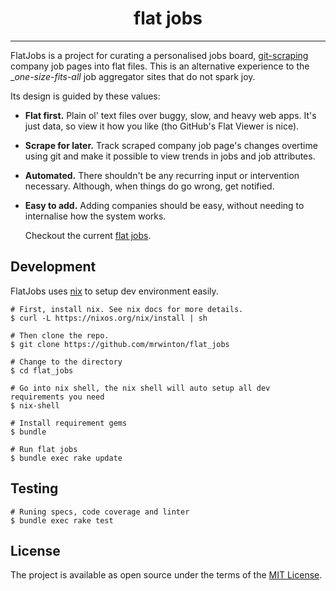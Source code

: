 <div align="center">

# __flat jobs__

</div>

---

FlatJobs is a project for curating a personalised jobs board, [git-scraping]
company job pages into flat files. This is an alternative experience to the
__one-size-fits-all_ job aggregator sites that do not spark joy.

Its design is guided by these values:

+ **Flat first.** Plain ol' text files over buggy, slow, and heavy web apps.
  It's just data, so view it how you like (tho GitHub's Flat Viewer is nice).
  
+ **Scrape for later.** Track scraped company job page's changes overtime using
  git and make it possible to view trends in jobs and job attributes.
  
+ **Automated.** There shouldn't be any recurring input or intervention
  necessary. Although, when things do go wrong, get notified.
  
+ **Easy to add.** Adding companies should be easy, without needing to
  internalise how the system works.
  
  Checkout the current [flat jobs].

## Development

FlatJobs uses [nix] to setup dev environment easily. 

```shell
# First, install nix. See nix docs for more details.
$ curl -L https://nixos.org/nix/install | sh

# Then clone the repo.
$ git clone https://github.com/mrwinton/flat_jobs

# Change to the directory
$ cd flat_jobs

# Go into nix shell, the nix shell will auto setup all dev requirements you need
$ nix-shell 

# Install requirement gems
$ bundle

# Run flat jobs
$ bundle exec rake update
```

## Testing

```shell
# Runing specs, code coverage and linter
$ bundle exec rake test
```

## License

The project is available as open source under the terms of the [MIT License](https://opensource.org/licenses/MIT).

[git-scraping]:https://simonwillison.net/2020/Oct/9/git-scraping/
[flat jobs]:https://flatgithub.com/mrwinton/flat_jobs
[nix]:(https://nixos.org)
